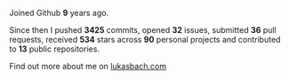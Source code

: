 Joined Github **9** years ago.

Since then I pushed **3425** commits, opened **32** issues, submitted **36** pull requests, received **534** stars across **90** personal projects and contributed to **13** public repositories.

Find out more about me on [lukasbach.com](https://lukasbach.com)
